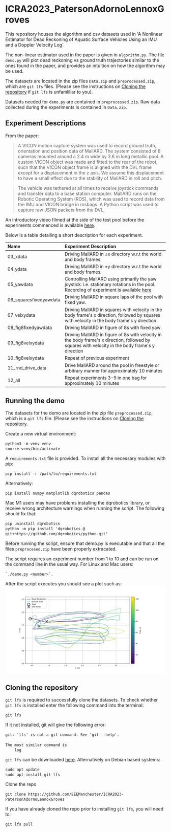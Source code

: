 # ICRA2023_PatersonAdornoLennoxGroves

This repository houses the algorithm and csv datasets used in 'A Nonlinear
Estimator for Dead Reckoning of Aquatic Surface Vehicles Using an IMU and a
Doppler Velocity Log'.

The non-linear estimator used in the paper is given in `algorithm.py`. The file `demo.py` will plot dead reckoning vs ground truth trajectories similar to the ones found in the paper, and provides an intuition on how the algorithm may be used.

The datasets are located in the zip files `Data.zip` and `preprocessed.zip`, which are `git lfs` files. (Please see the instructions on [Cloning the repository](#cloning-the-repository) if `git lfs` is unfamliliar to you).

Datasets needed for `demo.py` are contained in `preprocessed.zip`. Raw data collected during the experiments is contained in `Data.zip`.

## Experiment Descriptions
From the paper:
> A VICON motion capture system was used to record ground truth, orientation and position data of MallARD. The system consisted of 8 cameras mounted around a 2.4 m wide by 3.6 m long metallic pool. A custom VICON object was made and fitted to the rear of the robot, such that the VICON object frame is aligned with the DVL frame except for a displacement in the z axis. We assume this displacement to have a small effect due to the stability of MallARD in roll and pitch.

> The vehicle was tethered at all times to receive joystick commands and transfer data to a base station computer. MallARD runs on the Robotic Operating System (ROS), which was used to record data from the IMU and VICON bridge in rosbags. A Python script was used to capture raw JSON packets from the DVL.

An introductory video filmed at the side of the test pool before the experiments commenced is available [here](https://youtu.be/bSmQ6CvPZY4).

Below is a table detailing a short description for each experiment.


| Name | Experiment Description |
|:---- |:-----------------------|
| 03_xdata| Driving MallARD in ±x directory w.r.t the world and body frames. |
| 04_ydata| Driving MallARD in ±y directory w.r.t the world and body frames.|
| 05_yawdata| Controlling MallARD using primarily the yaw joystick. i.e. stationary rotations in the pool. Recording of experiment is available [here](https://youtu.be/e5fJocezanA)|
| 06_squaresfixedyawdata| Driving MallARD in square laps of the pool with fixed yaw.|
| 07_velxydata| Driving MallARD in squares with velocity in the body frame's x direction, followed by squares with velocity in the body frame's y direction|
| 08_fig8fixedyawdata| Driving MallARD in figure of 8s with fixed yaw.|
| 09_fig8velxydata| Driving MallARD in figure of 8s with velocity in the body frame's x direction, followed by squares with velocity in the body frame's y direction |
| 10_fig8velxydata| Repeat of previous experiment|
| 11_rnd_drive_data| Drive MallARD around the pool in freestyle or arbitrary manner for approximately 10 minutes |
| 12_all| Repeat experiments 3-9 in one bag for approximately 10 minutes|

## Running the demo
The datasets for the demo are located in the zip file `preprocessed.zip`, which
is a `git lfs` file. (Please see the instructions on [Cloning the
repository](#cloning-the-repository).

Create a new virtual environment:
```
python3 -m venv venv
source venv/bin/activate
```
A `requirements.txt` file is provided. To install all the necessary modules with pip:
```
pip install -r /path/to/requirements.txt
```
Alternatively:
```
pip install numpy matplotlib dqrobotics pandas
```
Mac M1 users may have problems installing the dqrobotics library, or receive wrong architecture warnings when running the script. The following should fix that:
```
pip uninstall dqrobotics
python -m pip install 'dqrobotics @ git+https://github.com/dqrobotics/python.git'
```
Before running the script, ensure that demo.py is executable and that all the files `preprocesed.zip` have been properly extracated.

The script requires an experiment number from 1 to 10 and can be run on the command line in the usual way. For Linux and Mac users:
```
`./demo.py <number>`.
```

After the script executes you should see a plot such as:
![](images/Figure_1.png)

## Cloning the repository
`git lfs` is required to successfully clone the datasets. To check whether `git lfs` is installed enter the following command into the terminal:
```
git lfs
```
If it not installed, git will give the following error:
```
git: 'lfs' is not a git command. See 'git --help'.

The most similar command is
	log
```
`git lfs` can be downloaded [here](https://git-lfs.github.com/). Alternatively on Debian
based systems:
```
sudo apt update
sudo apt install git-lfs
```
Clone the repo
```
git clone https://github.com/EEEManchester/ICRA2023-PatersonAdornoLennoxGroves
```
If you have already cloned the repo prior to installing `git lfs`, you will need to:
```
git lfs pull
```
